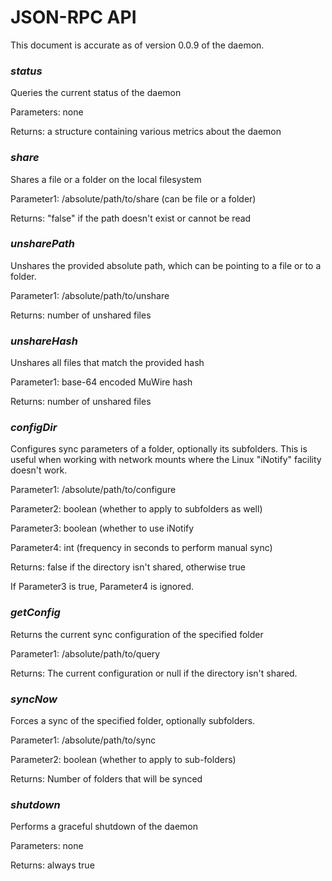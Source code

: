 # JSON-RPC API

This document is accurate as of version 0.0.9 of the daemon.

### *status*
Queries the current status of the daemon

Parameters: none

Returns: a structure containing various metrics about the daemon

### *share*
Shares a file or a folder on the local filesystem

Parameter1: /absolute/path/to/share  (can be file or a folder)

Returns: "false" if the path doesn't exist or cannot be read

### *unsharePath*
Unshares the provided absolute path, which can be pointing to a file or to a folder.

Parameter1: /absolute/path/to/unshare

Returns: number of unshared files

### *unshareHash*
Unshares all files that match the provided hash

Parameter1: base-64 encoded MuWire hash

Returns: number of unshared files 

### *configDir*
Configures sync parameters of a folder, optionally its subfolders.  This is useful when working with network mounts where the Linux "iNotify" facility doesn't work.

Parameter1: /absolute/path/to/configure

Parameter2: boolean (whether to apply to subfolders as well)

Parameter3: boolean (whether to use iNotify

Parameter4: int (frequency in seconds to perform manual sync)

Returns: false if the directory isn't shared, otherwise true

If Parameter3 is true, Parameter4 is ignored.

### *getConfig*
Returns the current sync configuration of the specified folder

Parameter1: /absolute/path/to/query

Returns: The current configuration or null if the directory isn't shared.

### *syncNow*
Forces a sync of the specified folder, optionally subfolders.

Parameter1: /absolute/path/to/sync

Parameter2: boolean (whether to apply to sub-folders)

Returns: Number of folders that will be synced

### *shutdown*
Performs a graceful shutdown of the daemon

Parameters: none

Returns: always true

